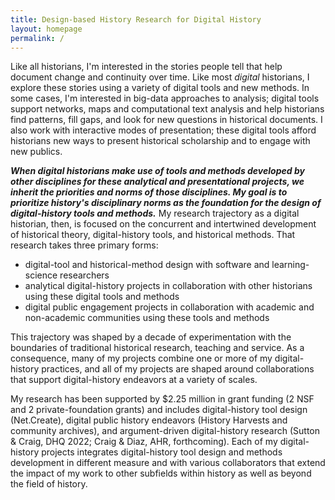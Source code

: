```yaml
---
title: Design-based History Research for Digital History
layout: homepage
permalink: /
---
```


Like all historians, I'm interested in the stories people tell that help document change and continuity over time. Like most *digital* historians, I explore these stories using a variety of digital tools and new methods. In some cases, I'm interested in big-data approaches  to analysis; digital tools support networks, maps and computational text analysis and help historians find patterns, fill gaps, and look for new questions in historical documents. I also work with interactive modes of presentation; these digital tools afford historians new ways to present historical scholarship and to engage with new publics.

***When digital historians make use of tools and methods developed by other disciplines for these analytical and presentational projects, we inherit the priorities and norms of those disciplines. My goal is to prioritize history's disciplinary norms as the foundation for the design of digital-history tools and methods.*** My research trajectory as a digital historian, then, is focused on the concurrent and intertwined development of historical theory, digital-history tools, and historical methods. That research takes three primary forms:

- digital-tool and historical-method design with software and learning-science researchers
- analytical digital-history projects in collaboration with other historians using these digital tools and methods
- digital public engagement projects in collaboration with academic and non-academic communities using these tools and methods

This trajectory was shaped by a decade of experimentation with the boundaries of traditional historical research, teaching and service. As a consequence, many of my projects combine one or more of my digital-history practices, and all of my projects are shaped around collaborations that support digital-history endeavors at a variety of scales.

My research has been supported by $2.25 million in grant funding (2 NSF and 2 private-foundation grants) and includes digital-history tool design (Net.Create), digital public history endeavors (History Harvests and community archives), and argument-driven digital-history research (Sutton & Craig, DHQ 2022; Craig & Diaz, AHR, forthcoming). Each of my digital-history projects integrates digital-history tool design and methods development in different measure and with various collaborators that extend the impact of my work to other subfields within history as well as beyond the field of history.

<!-- ## NOTES TO ME:

# In this dossier

- [Personal statement](/casestudy): An narrative of my research, teaching, and service trajectories
- [Research](/research): A detailed overview of my research projects
- [Teaching](/teaching): An exploration of digital-history methods in the classroom
- [Service](/service): Contributions to the development of disciplinary expertise in digital humanities and digital history, and contributions to digital-history pedagogy programs



1. WHY IDAH? IDAH offers a wide view of digital-arts-and-humanities needs and a more clear understanding of where history needs and non-history disciplinary humanities needs overlap and don't, so I can prioritize. It also means there's a platform for making the tool-building work visible outside of history, both on IU's campus and beyond. DH is a collaborative discipline, DBHR is built around that collaboration, as are Net.Create and the Community-Archive project.
1. PUBLICATION AND EVIDENCE PRESENTATION: right-hand column like footnotes in AHR piece?
1. HIGHLIGHTS AND TABLE OF CONTENTS

## Main page:
- Highlights
- Short research intro and case study section
- Links to scholarly contributions in research, teaching and service (as boxes with short captions)

## Research
- Link back to short intro and case study
- Filter buttons by project
- Project boxes
- Timeline of research (CV essentially)

## Teaching
- Short intro with "research influences teaching and vice versa"
- Filter buttons by research project to show overlap between research and teaching
- Project boxes by course type
- Timeline of courses taught (CV essentially)

## Service
- Short intro
- Filter buttons by research project to show overlap between research and service
- Project boxes by major service duty
- Timeline of service (CV essentially)

-->

